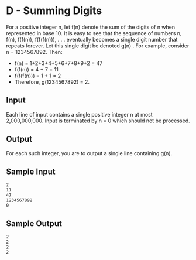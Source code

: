 # D - Summing Digits

For a positive integer n, let f(n) denote the
sum of the digits of n when represented in base
10. It is easy to see that the sequence of numbers n, f(n), f(f(n)), f(f(f(n))), . . . eventually
becomes a single digit number that repeats forever. Let this single digit be denoted g(n)
.
For example, consider n = 1234567892.
Then:
* f(n) = 1+2+3+4+5+6+7+8+9+2 = 47
* f(f(n)) = 4 + 7 = 11
* f(f(f(n))) = 1 + 1 = 2
* Therefore, g(1234567892) = 2.

## Input

Each line of input contains a single positive integer n at most 2,000,000,000. Input is terminated
by n = 0 which should not be processed.

## Output

For each such integer, you are to output a single
line containing g(n).

## Sample Input

```
2
11
47
1234567892
0
```

## Sample Output

```
2
2
2
2
```